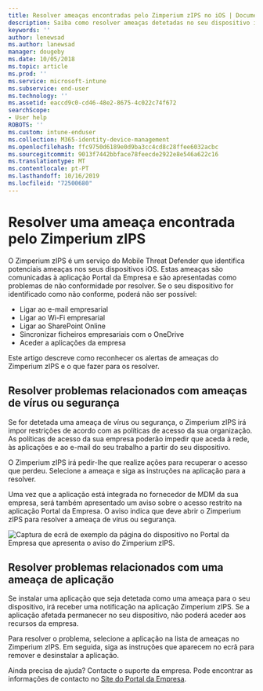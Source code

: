 ```yaml
---
title: Resolver ameaças encontradas pelo Zimperium zIPS no iOS | Documentos da Microsoft
description: Saiba como resolver ameaças detetadas no seu dispositivo iOS.
keywords: ''
author: lenewsad
ms.author: lanewsad
manager: dougeby
ms.date: 10/05/2018
ms.topic: article
ms.prod: ''
ms.service: microsoft-intune
ms.subservice: end-user
ms.technology: ''
ms.assetid: eaccd9c0-cd46-48e2-8675-4c022c74f672
searchScope:
- User help
ROBOTS: ''
ms.custom: intune-enduser
ms.collection: M365-identity-device-management
ms.openlocfilehash: ffc9750d6189e0d9ba3cc4cd8c28ffee6032acbc
ms.sourcegitcommit: 9013f7442bbface78feecde2922e8e546a622c16
ms.translationtype: MT
ms.contentlocale: pt-PT
ms.lasthandoff: 10/16/2019
ms.locfileid: "72500680"
---
```

# <a name="resolve-a-threat-found-by-zimperium-zips"></a>Resolver uma ameaça encontrada pelo Zimperium zIPS

O Zimperium zIPS é um serviço do Mobile Threat Defender que identifica potenciais ameaças nos seus dispositivos iOS. Estas ameaças são comunicadas à aplicação Portal da Empresa e são apresentadas como problemas de não conformidade por resolver. Se o seu dispositivo for identificado como não conforme, poderá não ser possível:

* Ligar ao e-mail empresarial
* Ligar ao Wi-Fi empresarial
* Ligar ao SharePoint Online
* Sincronizar ficheiros empresariais com o OneDrive
* Aceder a aplicações da empresa

Este artigo descreve como reconhecer os alertas de ameaças do Zimperium zIPS e o que fazer para os resolver. 

## <a name="troubleshoot-virus-or-security-threat"></a>Resolver problemas relacionados com ameaças de vírus ou segurança  
Se for detetada uma ameaça de vírus ou segurança, o Zimperium zIPS irá impor restrições de acordo com as políticas de acesso da sua organização. As políticas de acesso da sua empresa poderão impedir que aceda à rede, às aplicações e ao e-mail do seu trabalho a partir do seu dispositivo.  

O Zimperium zIPS irá pedir-lhe que realize ações para recuperar o acesso que perdeu. Selecione a ameaça e siga as instruções na aplicação para a resolver.

Uma vez que a aplicação está integrada no fornecedor de MDM da sua empresa, será também apresentado um aviso sobre o acesso restrito na aplicação Portal da Empresa. O aviso indica que deve abrir o Zimperium zIPS para resolver a ameaça de vírus ou segurança.  

  ![Captura de ecrã de exemplo da página do dispositivo no Portal da Empresa que apresenta o aviso do Zimperium zIPS.](./media/CP-lookout-virus-banner-1808.png)  
  
## <a name="troubleshoot-an-app-threat"></a>Resolver problemas relacionados com uma ameaça de aplicação

Se instalar uma aplicação que seja detetada como uma ameaça para o seu dispositivo, irá receber uma notificação na aplicação Zimperium zIPS. Se a aplicação afetada permanecer no seu dispositivo, não poderá aceder aos recursos da empresa.  

Para resolver o problema, selecione a aplicação na lista de ameaças no Zimperium zIPS. Em seguida, siga as instruções que aparecem no ecrã para remover e desinstalar a aplicação.  

Ainda precisa de ajuda? Contacte o suporte da empresa. Pode encontrar as informações de contacto no [Site do Portal da Empresa](https://go.microsoft.com/fwlink/?linkid=2010980).   
